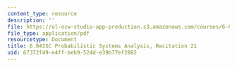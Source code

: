 ```yaml
---
content_type: resource
description: ''
file: https://ol-ocw-studio-app-production.s3.amazonaws.com/courses/6-041sc-probabilistic-systems-analysis-and-applied-probability-fall-2013/67372f49e4ffbeb9524de39b77ef2882_MIT6_041SCF13_rec21.pdf
file_type: application/pdf
resourcetype: Document
title: 6.041SC Probabilistic Systems Analysis, Recitation 21
uid: 67372f49-e4ff-beb9-524d-e39b77ef2882
---
```


